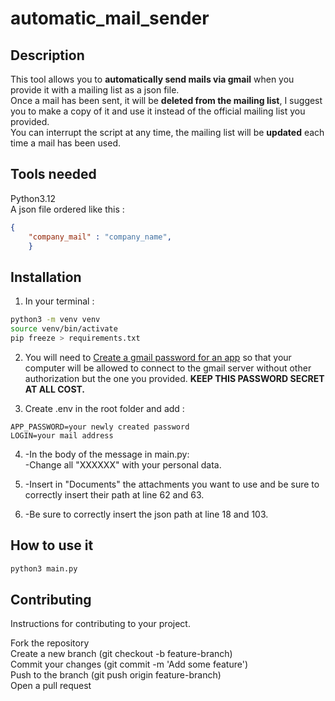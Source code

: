 # automatic_mail_sender

## Description
This tool allows you to **automatically send mails via gmail** when you provide it with a mailing list as a json file.  
Once a mail has been sent, it will be **deleted from the mailing list**, I suggest you to make a copy of it and use it instead of the official mailing list you provided.  
You can interrupt the script at any time, the mailing list will be **updated** each time a mail has been used.

## Tools needed

Python3.12  
A json file ordered like this :
```json
{
    "company_mail" : "company_name",
    }
```

## Installation

1. In your terminal :
```bash
python3 -m venv venv
source venv/bin/activate
pip freeze > requirements.txt
```
2. You will need to [Create a gmail password for an app](https://myaccount.google.com/apppasswords) so that your computer will be allowed to connect to the gmail server without other authorization but the one you provided. **KEEP THIS PASSWORD SECRET AT ALL COST.**

3. Create .env in the root folder and add :
```
APP_PASSWORD=your newly created password  
LOGIN=your mail address
```  

4. -In the body of the message in main.py:  
-Change all "XXXXXX" with your personal data.

5. -Insert in "Documents" the attachments you want to use and be sure to correctly insert their path at line 62 and 63. 
 
6. -Be sure to correctly insert the json path at line 18 and 103.

## How to use it

```bash
python3 main.py
```
## Contributing

Instructions for contributing to your project.

Fork the repository  
Create a new branch (git checkout -b feature-branch)  
Commit your changes (git commit -m 'Add some feature')  
Push to the branch (git push origin feature-branch)  
Open a pull request